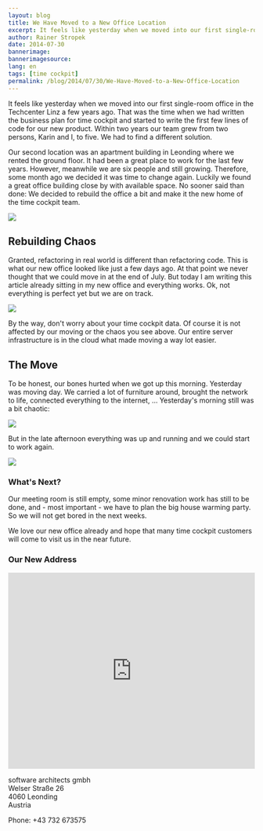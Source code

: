 ```yaml
---
layout: blog
title: We Have Moved to a New Office Location
excerpt: It feels like yesterday when we moved into our first single-room office in the Techcenter Linz a few years ago. Meanwhile our team has grown rapidly. Therefore, some month ago we decided it was time to change. No sooner said than done -  We decided to look for a new home for the time cockpit team.
author: Rainer Stropek
date: 2014-07-30
bannerimage: 
bannerimagesource: 
lang: en
tags: [time cockpit]
permalink: /blog/2014/07/30/We-Have-Moved-to-a-New-Office-Location
---
```


<p>It feels like yesterday when we moved into our first single-room office in the Techcenter Linz a few years ago. That was the time when we had written the business plan for time cockpit and started to write the first few lines of code for our new product. Within two years our team grew from two persons, Karin and I, to five. We had to find a different solution.</p><p>Our second location was an apartment building in Leonding where we rented the ground floor. It had been a great place to work for the last few years. However, meanwhile we are six people and still growing. Therefore, some month ago we decided it was time to change again. Luckily we found a great office building close by with available space. No sooner said than done: We decided to rebuild the office a bit and make it the new home of the time cockpit team.</p><p>
  <img src="{{site.baseurl}}/content/images/blog/2014/07/office-5-1.png" />
</p><h2>Rebuilding Chaos</h2><p>Granted, refactoring in real world is different than refactoring code. This is what our new office looked like just a few days ago. At that point we never thought that we could move in at the end of July. But today I am writing this article already sitting in my new office and everything works. Ok, not everything is perfect yet but we are on track.</p><p>
  <img src="{{site.baseurl}}/content/images/blog/2014/07/office-4.png" />
</p><p>By the way, don't worry about your time cockpit data. Of course it is not affected by our moving or the chaos you see above. Our entire server infrastructure is in the cloud what made moving a way lot easier.</p><h2>The Move</h2><p>To be honest, our bones hurted when we got up this morning. Yesterday was moving day. We carried a lot of furniture around, brought the network to life, connected everything to the internet, ... Yesterday's morning still was a bit chaotic:</p><p>
  <img src="{{site.baseurl}}/content/images/blog/2014/07/office-1.png" />
</p><p>But in the late afternoon everything was up and running and we could start to work again.</p><p>
  <img src="{{site.baseurl}}/content/images/blog/2014/07/office-3.png" />
</p><h3>What's Next?</h3><p>Our meeting room is still empty, some minor renovation work has still to be done, and - most important - we have to plan the big house warming party. So we will not get bored in the next weeks.</p><p>We love our new office already and hope that many time cockpit customers will come to visit us in the near future.</p><h3>Our New Address</h3><iframe src="https://www.google.com/maps/embed?pb=!1m14!1m8!1m3!1d2655.6622155619393!2d14.2685138!3d48.270874600000006!3m2!1i1024!2i768!4f13.1!3m3!1m2!1s0x477396549be9de91%3A0xc6cf9a4b5fa51f37!2sWelser+Stra%C3%9Fe+26%2C+4060+Leonding!5e0!3m2!1sde!2sat!4v1406874724324" width="100%" height="400" frameborder="0" style="border:0"></iframe><p>software architects gmbh<br />Welser Straße 26<br />4060 Leonding<br />Austria</p><p>Phone: +43 732 673575</p>